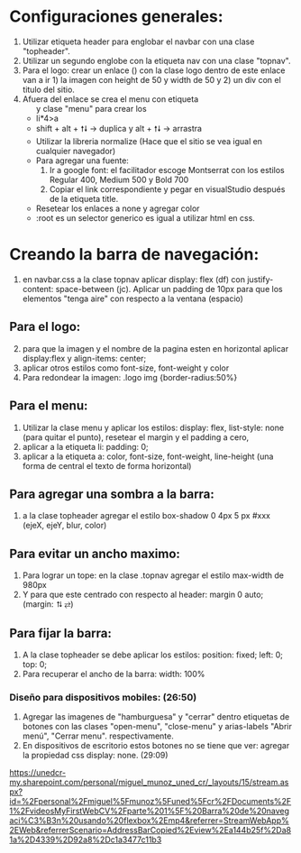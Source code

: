 # Configuraciones generales: 
1. Utilizar etiqueta header para englobar el navbar con una clase "topheader".
2. Utilizar un segundo englobe con la etiqueta nav con una clase "topnav".
3. Para el logo: crear un enlace (<a>) con la clase logo dentro de este enlace van a ir 1) la imagen con height de 50 y width de 50 y 2) un div con el titulo del sitio.
4. Afuera del enlace se crea el menu con etiqueta <ul> y clase "menu" para crear los <li> li*4>a
5. shift + alt + 🠕🠗 → duplica y alt + 🠕🠗 → arrastra
6. Utilizar la libreria normalize (Hace que el sitio se vea igual en cualquier navegador)
7. Para agregar una fuente: 
    1. Ir a google font: el facilitador escoge Montserrat con los estilos Regular 400, Medium 500 y Bold 700
    2. Copiar el link correspondiente y pegar en visualStudio después de la etiqueta title.
8. Resetear los enlaces a none y agregar color
9. :root es un selector generico es igual a utilizar html en css.
# Creando la barra de navegación: 
1. en navbar.css a la clase topnav aplicar display: flex (df) con justify-content: 
space-between (jc). Aplicar un padding de 10px para que los elementos "tenga aire" con respecto a la ventana (espacio)
## Para el logo: 
2. para que la imagen y el nombre de la pagina esten en horizontal aplicar display:flex y align-items: center;
3. aplicar otros estilos como font-size, font-weight y color
4. Para redondear la imagen: .logo img {border-radius:50%}
## Para el menu:
1. Utilizar la clase menu y aplicar los estilos: display: flex, list-style: none (para quitar el punto), resetear el margin y el padding a cero, 
2. aplicar a la etiqueta li: padding: 0;
3. aplicar a la etiqueta a: color, font-size, font-weight, line-height (una forma de central el texto de forma horizontal)
## Para agregar una sombra a la barra:
1. a la clase topheader agregar el estilo box-shadow  0 4px 5 px #xxx (ejeX, ejeY, blur, color)
## Para evitar un ancho maximo:
1. Para lograr un tope: en la clase .topnav agregar el estilo max-width de 980px
2. Y para que este centrado con respecto al header: margin 0 auto; (margin: ⮁ ⇄)
## Para fijar la barra: 
1. A la clase topheader se debe aplicar los estilos: position: fixed; left: 0; top: 0;
2. Para recuperar el ancho de la barra: width: 100%
### Diseño para dispositivos mobiles: (26:50)
1. Agregar las imagenes de "hamburguesa" y "cerrar" dentro etiquetas de botones con las clases "open-menu", "close-menu" y arias-labels "Abrir menú", "Cerrar menu". respectivamente.
2. En dispositivos de escritorio estos botones no se tiene que ver: agregar la propiedad css display: none. (29:09)

https://unedcr-my.sharepoint.com/personal/miguel_munoz_uned_cr/_layouts/15/stream.aspx?id=%2Fpersonal%2Fmiguel%5Fmunoz%5Funed%5Fcr%2FDocuments%2F1%2FvideosMyFirstWebCV%2Fparte%201%5F%20Barra%20de%20navegaci%C3%B3n%20usando%20flexbox%2Emp4&referrer=StreamWebApp%2EWeb&referrerScenario=AddressBarCopied%2Eview%2Ea144b25f%2Da81a%2D4339%2D92a8%2Dc1a3477c11b3
